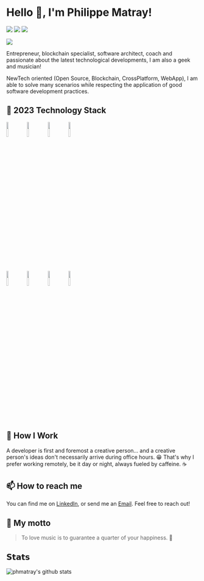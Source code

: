 # Hello 👋, I'm Philippe Matray!

[![](https://img.shields.io/badge/-@phmatray-%23181717?style=flat-square&logo=github)](https://github.com/phmatray)
[![](https://img.shields.io/badge/-Philippe%20Matray-blue?style=flat-square&logo=Linkedin&logoColor=white&link=https://www.linkedin.com/in/phmatray/)](https://www.linkedin.com/in/phmatray/)
[![](https://img.shields.io/website?color=0ab9e6&style=flat-square&up_message=matray.tech&url=https%3A%2F%2Fmatray.tech)](https://matray.tech)

<img src="https://github-readme-streak-stats.herokuapp.com/?user=phmatray&theme=dracula"/>

Entrepreneur, blockchain specialist, software architect, coach and passionate about the latest technological developments, I am also a geek and musician!

NewTech oriented (Open Source, Blockchain, CrossPlatform, WebApp), I am able to solve many scenarios while respecting the application of good software development practices.

## 🧰 2023 Technology Stack
<code><img width="10%" src="https://www.vectorlogo.zone/logos/dotnet/dotnet-ar21.svg"></code>
<code><img width="10%" src="https://www.vectorlogo.zone/logos/javascript/javascript-ar21.svg"></code>
<code><img width="10%" src="https://www.vectorlogo.zone/logos/microsoft_azure/microsoft_azure-ar21.svg"></code>
<code><img width="10%" src="https://www.vectorlogo.zone/logos/docker/docker-ar21.svg"></code>
<br/>
<code><img width="10%" src="https://www.vectorlogo.zone/logos/github/github-ar21.svg"></code>
<code><img width="10%" src="https://www.vectorlogo.zone/logos/grpcio/grpcio-ar21.svg"></code>
<code><img width="10%" src="https://www.vectorlogo.zone/logos/graphql/graphql-ar21.svg"></code>
<code><img width="10%" src="https://www.vectorlogo.zone/logos/flutterio/flutterio-ar21.svg"></code>

## 🌱 How I Work

A developer is first and foremost a creative person... and a creative person's ideas don't necessarily arrive during office hours. 😁 That's why I prefer working remotely, be it day or night, always fueled by caffeine. ☕

## 📫 How to reach me

You can find me on [LinkedIn](https://be.linkedin.com/in/phmatray/en), or send me an [Email](mailto:phmatray@gmail.com). Feel free to reach out!

## 🎵 My motto

> To love music is to guarantee a quarter of your happiness. 🎵

## 𝗦𝘁𝗮𝘁𝘀

![phmatray's github stats](https://github-readme-stats.vercel.app/api?username=phmatray&show_icons=true&theme=dracula)
